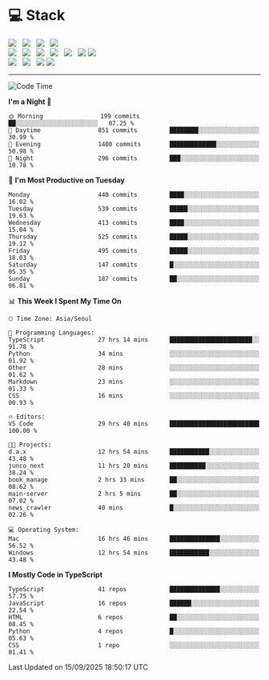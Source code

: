<h1>💻 Stack</h1>
<div>
 <!-- badge : https://shields.io/ -->
 <!-- icon : https://simpleicons.org/?q=Get -->
 <img src="https://img.shields.io/badge/HTML5-e74c3c?style=flat-square&logo=HTML5&logoColor=white"/> &nbsp 
 <img src="https://img.shields.io/badge/CSS3-0A84FF?style=flat-square&logo=CSS3&logoColor=white"/> &nbsp 
 <img src="https://img.shields.io/badge/JavaScript-FFCD11?style=flat-square&logo=JavaScript&logoColor=white"/> &nbsp 
 <img src="https://img.shields.io/badge/TypeScript-3075C0?style=flat-square&logo=TypeScript&logoColor=white"/>
 <br/>
 <img src="https://img.shields.io/badge/Next-000000?style=flat-square&logo=nextdotjs&logoColor=white"/> &nbsp 
 <img src="https://img.shields.io/badge/React-00BCF6?style=flat-square&logo=React&logoColor=white"/> &nbsp 
 <img src="https://img.shields.io/badge/Redux-764ABC?style=flat-square&logo=Redux&logoColor=white"/> &nbsp
 <img src="https://img.shields.io/badge/Recoil-3578E5?style=flat-square&logo=recoil&logoColor=white"/> &nbsp
 <img src="https://img.shields.io/badge/React-Query-FF4154?style=flat-square&logo=reactquery&logoColor=white"/> &nbsp 
 <img src="https://img.shields.io/badge/styled%2Dcomponents-DB7093?style=flat-square&logo=styled%2Dcomponents&logoColor=white"/>
 <img src="https://img.shields.io/badge/CSS Modules-000000?style=flat-square&logo=CSS Modules&logoColor=white"/> &nbsp 
 <br/>
 <img src="https://img.shields.io/badge/Node-339933?style=flat-square&logo=Node.js&logoColor=white"/> &nbsp 
 <img src="https://img.shields.io/badge/Express-000000?style=flat-square&logo=Express&logoColor=white"/> &nbsp 
 <img src="https://img.shields.io/badge/MongoDB-47A248?style=flat-square&logo=MongoDB&logoColor=white"/>
 <img src="https://img.shields.io/badge/MariaDB-003545?style=flat-square&logo=mariadb&logoColor=white"/>
</div>

<hr>

<!--START_SECTION:waka-->
![Code Time](http://img.shields.io/badge/Code%20Time-2%2C887%20hrs%2026%20mins-blue)

**I'm a Night 🦉** 

```text
🌞 Morning                199 commits         ██░░░░░░░░░░░░░░░░░░░░░░░   07.25 % 
🌆 Daytime                851 commits         ████████░░░░░░░░░░░░░░░░░   30.99 % 
🌃 Evening                1400 commits        █████████████░░░░░░░░░░░░   50.98 % 
🌙 Night                  296 commits         ███░░░░░░░░░░░░░░░░░░░░░░   10.78 % 
```
📅 **I'm Most Productive on Tuesday** 

```text
Monday                   440 commits         ████░░░░░░░░░░░░░░░░░░░░░   16.02 % 
Tuesday                  539 commits         █████░░░░░░░░░░░░░░░░░░░░   19.63 % 
Wednesday                413 commits         ████░░░░░░░░░░░░░░░░░░░░░   15.04 % 
Thursday                 525 commits         █████░░░░░░░░░░░░░░░░░░░░   19.12 % 
Friday                   495 commits         █████░░░░░░░░░░░░░░░░░░░░   18.03 % 
Saturday                 147 commits         █░░░░░░░░░░░░░░░░░░░░░░░░   05.35 % 
Sunday                   187 commits         ██░░░░░░░░░░░░░░░░░░░░░░░   06.81 % 
```


📊 **This Week I Spent My Time On** 

```text
🕑︎ Time Zone: Asia/Seoul

💬 Programming Languages: 
TypeScript               27 hrs 14 mins      ███████████████████████░░   91.78 % 
Python                   34 mins             ░░░░░░░░░░░░░░░░░░░░░░░░░   01.92 % 
Other                    28 mins             ░░░░░░░░░░░░░░░░░░░░░░░░░   01.62 % 
Markdown                 23 mins             ░░░░░░░░░░░░░░░░░░░░░░░░░   01.33 % 
CSS                      16 mins             ░░░░░░░░░░░░░░░░░░░░░░░░░   00.93 % 

🔥 Editors: 
VS Code                  29 hrs 40 mins      █████████████████████████   100.00 % 

🐱‍💻 Projects: 
d.a.x                    12 hrs 54 mins      ███████████░░░░░░░░░░░░░░   43.48 % 
junco_next               11 hrs 20 mins      ██████████░░░░░░░░░░░░░░░   38.24 % 
book_manage              2 hrs 33 mins       ██░░░░░░░░░░░░░░░░░░░░░░░   08.62 % 
main-server              2 hrs 5 mins        ██░░░░░░░░░░░░░░░░░░░░░░░   07.02 % 
news_crawler             40 mins             █░░░░░░░░░░░░░░░░░░░░░░░░   02.26 % 

💻 Operating System: 
Mac                      16 hrs 46 mins      ██████████████░░░░░░░░░░░   56.52 % 
Windows                  12 hrs 54 mins      ███████████░░░░░░░░░░░░░░   43.48 % 
```

**I Mostly Code in TypeScript** 

```text
TypeScript               41 repos            ██████████████░░░░░░░░░░░   57.75 % 
JavaScript               16 repos            ██████░░░░░░░░░░░░░░░░░░░   22.54 % 
HTML                     6 repos             ██░░░░░░░░░░░░░░░░░░░░░░░   08.45 % 
Python                   4 repos             █░░░░░░░░░░░░░░░░░░░░░░░░   05.63 % 
CSS                      1 repo              ░░░░░░░░░░░░░░░░░░░░░░░░░   01.41 % 
```




 Last Updated on 15/09/2025 18:50:17 UTC
<!--END_SECTION:waka-->
